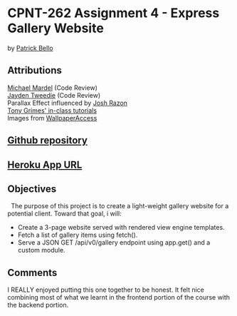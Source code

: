 # CPNT-262 Assignment 4 - Express Gallery Website  
by [Patrick Bello](https://github.com/mayorbcode)  
## Attributions  
[Michael Mardel](https://github.com/aggressiveperfector) (Code Review)  
[Jayden Tweedie](https://github.com/jgregorytweedie) (Code Review)  
Parallax Effect influenced by [Josh Razon](https://github.com/joshrazon)  
[Tony Grimes' in-class tutorials](https://github.com/sait-wbdv/in-class)  
Images from [WallpaperAccess](https://wallpaperaccess.com/)  

## [Github repository](https://github.com/mayorbcode/cpnt262-a4)  

## [Heroku App URL](https://express-gallery-assignment.herokuapp.com/)  

## Objectives  
&nbsp;&nbsp;The purpose of this project is to create a light-weight gallery website for a potential client.
Toward that goal, i will:  
  - Create a 3-page website served with rendered view engine templates.  
  - Fetch a list of gallery items using fetch().  
  - Serve a JSON GET /api/v0/gallery endpoint using app.get() and a custom module.  

## Comments  
I REALLY enjoyed putting this one together to be honest. It felt nice combining most of what we learnt in the frontend portion of the course with the backend portion.  